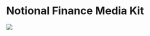 # Notional Finance Media Kit

[<img src="https://img.shields.io/github/downloads/notional-finance/media-kit/latest/total">](https://github.com/notional-finance/media-kit/archive/refs/tags/v1.0.zip)
